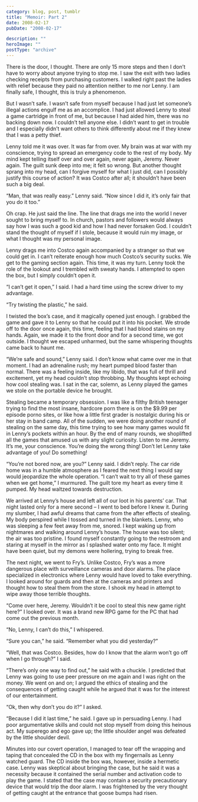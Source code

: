 ```yaml
---
category: blog, post, tumblr
title: "Memoir: Part 2"
date: 2008-02-17
pubDate: "2008-02-17"

description: ""
heroImage: ""
postType: "archive"
---
```


There is the door, I thought. There are only 15 more steps and then I don’t have to worry about anyone trying to stop me. I saw the exit with two ladies checking receipts from purchasing customers. I walked right past the ladies with relief because they paid no attention neither to me nor Lenny. I am finally safe, I thought, this is truly a phenomenon.

But I wasn’t safe. I wasn’t safe from myself because I had just let someone’s illegal actions engulf me as an accomplice. I had just allowed Lenny to steal a game cartridge in front of me, but because I had aided him, there was no backing down now. I couldn’t tell anyone else. I didn’t want to get in trouble and I especially didn’t want others to think differently about me if they knew that I was a petty thief.

Lenny told me it was over. It was far from over. My brain was at war with my conscience, trying to spread an emergency code to the rest of my body. My mind kept telling itself over and over again, never again, Jeremy. Never again. The guilt sunk deep into me; it felt so wrong. But another thought sprang into my head, can I forgive myself for what I just did, can I possibly justify this course of action? It was Costco after all; it shouldn’t have been such a big deal.

“Man, that was really easy.” Lenny said. “Now since I did it, it’s only fair that you do it too.”

Oh crap. He just said the line. The line that drags me into the world I never sought to bring myself to. In church, pastors and followers would always say how I was such a good kid and how I had never forsaken God. I couldn’t stand the thought of myself if I stole, because it would ruin my image, or what I thought was my personal image.

Lenny drags me into Costco again accompanied by a stranger so that we could get in. I can’t reiterate enough how much Costco’s security sucks. We get to the gaming section again. This time, it was my turn. Lenny took the role of the lookout and I trembled with sweaty hands. I attempted to open the box, but I simply couldn’t open it.

“I can’t get it open,” I said. I had a hard time using the screw driver to my advantage.  

“Try twisting the plastic,” he said.

I twisted the box’s case, and it magically opened just enough. I grabbed the game and gave it to Lenny so that he could put it into his pocket. We strode off to the door once again, this time, feeling that I had blood stains on my hands. Again, we made it to the front door and for a second time, we got outside. I thought we escaped unharmed, but the same whispering thoughts came back to haunt me.

“We’re safe and sound,” Lenny said. I don’t know what came over me in that moment. I had an adrenaline rush; my heart pumped blood faster than normal. There was a feeling inside, like my libido, that was full of thrill and excitement, yet my head couldn’t stop throbbing. My thoughts kept echoing how cool stealing was. I sat in the car, solemn, as Lenny played the games we stole on the portable device he brought.

Stealing became a temporary obsession. I was like a filthy British teenager trying to find the most insane, hardcore porn there is on the $9.99 per episode porno sites, or like how a little first grader is nostalgic during his or her stay in band camp. All of the sudden, we were doing another round of stealing on the same day, this time trying to see how many games would fit in Lenny’s pockets within an hour. By the end of many rounds, we shoplifted all the games that amused us with any slight curiosity. Listen to me Jeremy. It’s me, your conscience. You’re doing the wrong thing! Don’t let Lenny take advantage of you! Do something!

“You’re not bored now, are you?” Lenny said. I didn’t reply. The car ride home was in a humble atmosphere as I feared the next thing I would say would jeopardize the whole operation. “I can’t wait to try all of these games when we get home,” I murmured. The guilt tore my heart as every time it pumped. My head waltzed towards destruction.

We arrived at Lenny’s house and left all of our loot in his parents’ car. That night lasted only for a mere second – I went to bed before I knew it. During my slumber, I had awful dreams that came from the after effects of stealing. My body perspired while I tossed and turned in the blankets. Lenny, who was sleeping a few feet away from me, snored. I kept waking up from nightmares and walking around Lenny’s house. The house was too silent; the air was too pristine. I found myself constantly going to the restroom and staring at myself in the mirror as I splashed water onto my face. It might have been quiet, but my demons were hollering, trying to break free.

The next night, we went to Fry’s. Unlike Costco, Fry’s was a more dangerous place with surveillance cameras and door alarms. The place specialized in electronics where Lenny would have loved to take everything. I looked around for guards and then at the cameras and printers and thought how to steal them from the store. I shook my head in attempt to wipe away those terrible thoughts.

“Come over here, Jeremy. Wouldn’t it be cool to steal this new game right here?” I looked over. It was a brand new RPG game for the PC that had come out the previous month.

“No, Lenny, I can’t do this,” I whispered.

“Sure you can,” he said. “Remember what you did yesterday?”

“Well, that was Costco. Besides, how do I know that the alarm won’t go off when I go through?” I said.

“There’s only one way to find out,” he said with a chuckle. I predicted that Lenny was going to use peer pressure on me again and I was right on the money. We went on and on; I argued the ethics of stealing and the consequences of getting caught while he argued that it was for the interest of our entertainment.

“Ok, then why don’t you do it?” I asked.

“Because I did it last time,” he said. I gave up in persuading Lenny. I had poor argumentative skills and could not stop myself from doing this heinous act. My superego and ego gave up; the little shoulder angel was defeated by the little shoulder devil.

Minutes into our covert operation, I managed to tear off the wrapping and taping that concealed the CD in the box with my fingernails as Lenny watched guard. The CD inside the box was, however, inside a hermetic case. Lenny was skeptical about bringing the case, but he said it was a necessity because it contained the serial number and activation code to play the game. I stated that the case may contain a security precautionary device that would trip the door alarm. I was frightened by the very thought of getting caught at the entrance that goose bumps had risen.
